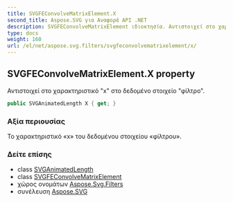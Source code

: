 ```yaml
---
title: SVGFEConvolveMatrixElement.X
second_title: Aspose.SVG για Αναφορά API .NET
description: SVGFEConvolveMatrixElement ιδιοκτησία. Αντιστοιχεί στο χαρακτηριστικό x στο δεδομένο στοιχείο φίλτρο.
type: docs
weight: 160
url: /el/net/aspose.svg.filters/svgfeconvolvematrixelement/x/
---
```

## SVGFEConvolveMatrixElement.X property

Αντιστοιχεί στο χαρακτηριστικό "x" στο δεδομένο στοιχείο "φίλτρο".

```csharp
public SVGAnimatedLength X { get; }
```

### Αξία περιουσίας

Το χαρακτηριστικό «x» του δεδομένου στοιχείου «φίλτρου».

### Δείτε επίσης

* class [SVGAnimatedLength](../../../aspose.svg.datatypes/svganimatedlength/)
* class [SVGFEConvolveMatrixElement](../)
* χώρος ονομάτων [Aspose.Svg.Filters](../../svgfeconvolvematrixelement/)
* συνέλευση [Aspose.SVG](../../../)


